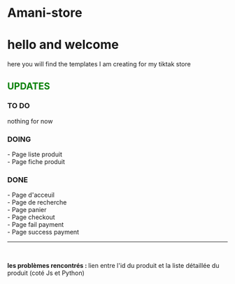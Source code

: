 # Amani-store
 
<h1> hello and welcome </h1>
<p>here you will find the templates I am creating for my tiktak store </p>

<h2 style="color:green;" >  UPDATES </h2>
<h3> TO DO </h3>
nothing for now
<h3> DOING </h3>
- Page liste produit <br>
- Page fiche produit
<h3> DONE </h3>
- Page d'acceuil <br>
- Page de recherche <br>
- Page panier <br>
- Page checkout <br>
- Page fail payment <br>
- Page success payment <br>
<hr><br>
<p> <b>les problèmes rencontrés : </b> lien entre l'id du produit et la liste détaillée du produit (coté Js et Python) </p>





